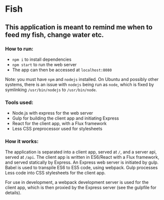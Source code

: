 # Fish

## This application is meant to remind me when to feed my fish, change water etc.

### How to run:
* `npm i` to install dependencies
* `npm start` to run the web server
* The app can then be accessed at `localhost:8080`

Note: you must have `npm` and `nodejs` installed. On Ubuntu and possibly other
systems, there is an issue with `nodejs` being run as `node`, which is fixed by
symlinking `/usr/bin/nodejs` to `/usr/bin/node`.

### Tools used:
* Node.js with express for the web server
* Gulp for building the client app and initiating Express
* React for the client app, with a Flux framework
* Less CSS preprocessor used for stylesheets

### How it works:

The application is separated into a client app, served at `/`, and a server api, served at `/api`.
The client app is written in ES6/React with a Flux framework, and served statically by Express.
An Express web server is initiated by gulp.
Babel is used to transpile ES6 to ES5 code, using webpack.
Gulp processes Less code into CSS stylesheets for the client app.

For use in development, a webpack development server is used for the client app, 
which is then proxied by the Express server (see the gulpfile for details).
